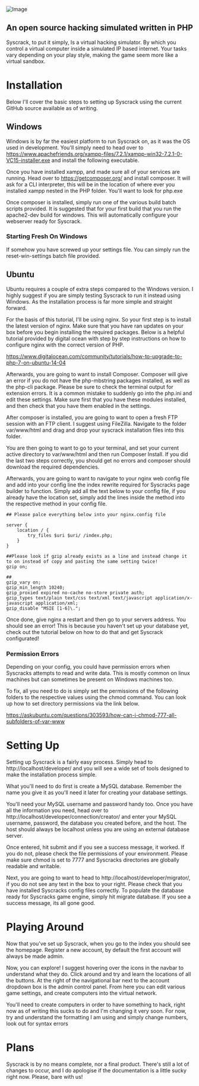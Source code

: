 ![Image](https://i.imgur.com/9HssB8T.png)
## An open source hacking simulated written in PHP

Syscrack, to put it simply, Is a virtual hacking simulator. By which you control a virtual computer inside a simulated IP based internet. Your tasks vary depending on your play style, making the game seem more like a virtual sandbox.

Installation
===========

Below I'll cover the basic steps to setting up Syscrack using the current GitHub source available as of writing.

## Windows

Windows is by far the easiest platform to run Syscrack on, as it was the OS used in development. You'll simply need to head over to https://www.apachefriends.org/xampp-files/7.2.1/xampp-win32-7.2.1-0-VC15-installer.exe and install the following executable.

Once you have installed xampp, and made sure all of your services are running. Head over to https://getcomposer.org/ and install composer. It will ask for a CLI interpreter, this will be in the location of where ever you installed xampp nested in the PHP folder. You'll want to look for php.exe

Once composer is installed, simply run one of the various build batch scripts provided. It is suggested that for your first build that you run the apache2-dev build for windows. This will automatically configure your webserver ready for Syscrack.

### Starting Fresh On Windows

If somehow you have screwed up your settings file. You can simply run the reset-win-settings batch file provided.

## Ubuntu

Ubuntu requires a couple of extra steps compared to the Windows version. I highly suggest if you are simply testing Syscrack to run it instead using Windows. As the installation process is far more simple and straight forward.

For the basis of this tutorial, I'll be using nginx. So your first step is to install the latest version of nginx. Make sure that you have ran updates on your box before you begin installing the required packages. Below is a helpful tutorial provided by digital ocean with step by step instructions on how to configure nginx with the correct version of PHP.

https://www.digitalocean.com/community/tutorials/how-to-upgrade-to-php-7-on-ubuntu-14-04

Afterwards, you are going to want to install Composer. Composer will give an error if you do not have the php-mbstring packages installed, as well as the php-cli package. Please be sure to check the terminal output for extension errors. It is a common mistake to suddenly go into the php.ini and edit these settings. Make sure first that you have these modules installed, and then check that you have them enabled in the settings.

After composer is installed, you are going to want to open a fresh FTP session with an FTP client. I suggest using FileZilla. Navigate to the folder var/www/html and drag and drop your syscrack installation files into this folder.

You are then going to want to go to your terminal, and set your current active directory to var/www/html and then run Composer Install. If you did the last two steps correctly, you should get no errors and composer should download the required dependencies. 

Afterwards, you are going to want to navigate to your nginx web config file and add into your config line the index rewrite required for Syscracks page builder to function. Simply add all the text below to your config file, if you already have the location set, simply add the lines inside the method into the respective method in your config file.

```
## Please palce everything below into your nginx.config file

server {
    location / {
        try_files $uri $uri/ /index.php;
    }
}

##Please look if gzip already exists as a line and instead change it to on instead of copy and pasting the same setting twice!
gzip on;

##
gzip_vary on;
gzip_min_length 10240;
gzip_proxied expired no-cache no-store private auth;
gzip_types text/plain text/css text/xml text/javascript application/x-javascript application/xml;
gzip_disable "MSIE [1-6]\.";
```

Once done, give nginx a restart and then go to your servers address. You should see an error! This is because you haven't set up your database yet, check out the tutorial below on how to do that and get Syscrack configurated!

### Permission Errors

Depending on your config, you could have permission errors when Syscracks attempts to read and write data. This is mostly common on linux machines but can sometimes be present on Windows machines too.

To fix, all you need to do is simply set the permissions of the following folders to the respective values using the chmod command. You can look up how to set directory permissions via the link below.

https://askubuntu.com/questions/303593/how-can-i-chmod-777-all-subfolders-of-var-www

Setting Up
===========

Setting up Syscrack is a fairly easy process. Simply head to http://localhost/developer/ and you will see a wide set of tools designed to make the installation process simple.

What you'll need to do first is create a MySQL database. Remember the name you give it as you'll need it later for creating your database settings.

You'll need your MySQL username and password handy too. Once you have all the information you need, head over to http://localhost/developer/connection/creator/ and enter your MySQL username, password, the database you created before, and the host. The host should always be localhost unless you are using an external database server.

Once entered, hit submit and if you see a success message, it worked. If you do not, please check the file permissions of your environment. Please make sure chmod is set to 7777 and Syscracks directories are globally readable and writable.

Next, you are going to want to head to http://localhost/developer/migrator/, if you do not see any text in the box to your right. Please check that you have installed Syscracks config files correctly. To populate the database ready for Syscracks game engine, simply hit migrate database. If you see a success message, its all gone good.

Playing Around
===========

Now that you've set up Syscrack, when you go to the index you should see the homepage. Register a new account, by default the first account will always be made admin. 

Now, you can explore! I suggest hovering over the icons in the navbar to understand what they do. Click around and try and learn the locations of all the buttons. At the right of the navigational bar next to the account dropdown box is the admin control panel. From here you can edit various game settings, and create computers into the virtual network.

You'll need to create computers in order to have something to hack, right now as of writing this sucks to do and I'm changing it very soon. For now, try and understand the formatting I am using and simply change numbers, look out for syntax errors


Plans
===========

Syscrack is by no means complete, nor a final product. There's still a lot of changes to occur, and I do apologise if the documentation is a little sucky right now. Please, bare with us!
